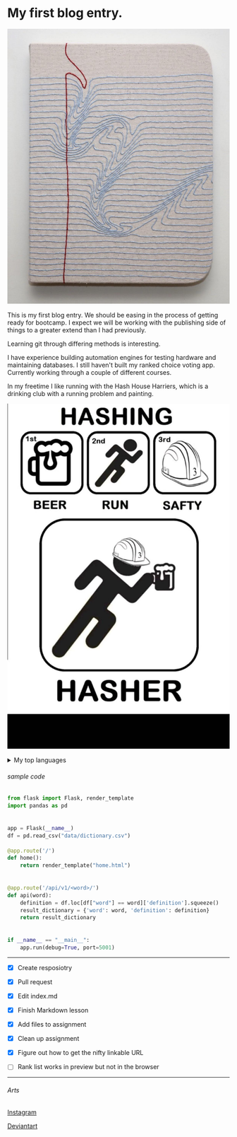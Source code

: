 <html>
  <head>
    <!-- To be placed in the head tag -->
    <link rel="stylesheet" href="https://cdn.jsdelivr.net/npm/gardevoir" /> 
  </head>

<h1>My first blog entry.</h1>

  <body>


![paper image](/img/PIC.jpg)

This is my first blog entry. We should be easing in the process of getting ready for bootcamp. I expect we will be working with the publishing side of things to a greater extend than I had previously. 

Learning git through differing methods is interesting. 

I have experience building automation engines for testing hardware and maintaining databases. I still haven't built my ranked choice voting app. Currently working through a couple of different courses.

In my freetime I like running with the Hash House Harriers, which is a drinking club with a running problem and painting.

![paper image](/img/hashbasics.jpg)


<details>
<summary>My top languages</summary>
  
| Rank | Languages |
|-----:|-----------|
|     1| Python    |
|     2| SQL       |
|     3| Javascript|
|     4| PHP       |

</details>

<h6>sample code</h6> 

``` python
from flask import Flask, render_template
import pandas as pd


app = Flask(__name__)
df = pd.read_csv("data/dictionary.csv")

@app.route('/')
def home():
    return render_template("home.html")


@app.route('/api/v1/<word>/')
def api(word):
    definition = df.loc[df["word"] == word]['definition'].squeeze()
    result_dictionary = {'word': word, 'definition': definition}
    return result_dictionary


if __name__ == "__main__":
    app.run(debug=True, port=5001)
```
---
- [x] Create resposiotry
- [x] Pull request
- [x] Edit index.md
- [x] Finish Markdown lesson
- [x] Add files to assignment
- [x] Clean up assignment
- [x] Figure out how to get the nifty linkable URL
- [ ] Rank list works in preview but not in the browser


---
<h6>Arts</h6>

[Instagram](https://www.instagram.com/mcdonnell.eoin/)

[Deviantart](https://www.deviantart.com/aliramojo)

  </body>
</html>